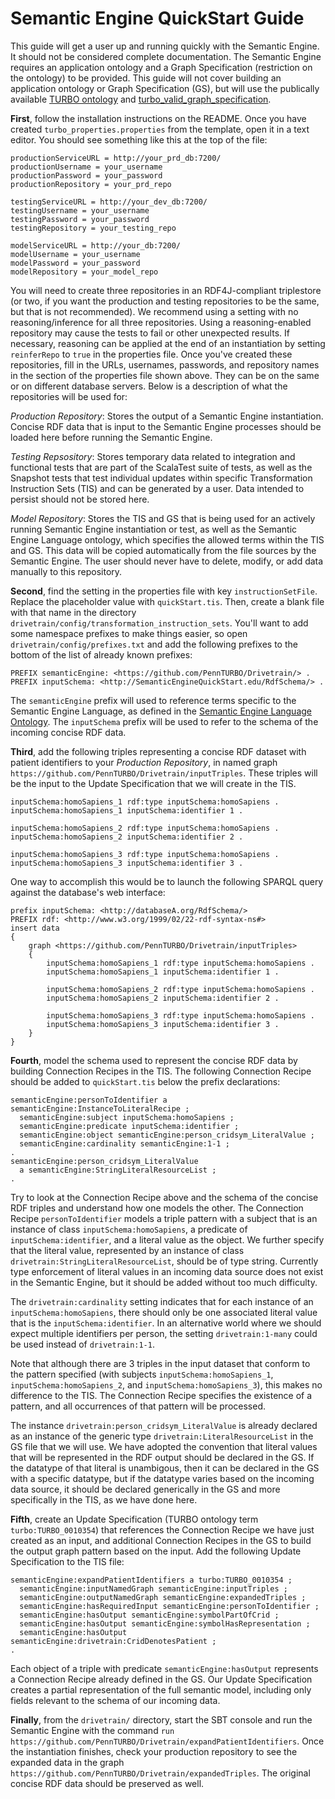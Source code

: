 # Semantic Engine QuickStart Guide

This guide will get a user up and running quickly with the Semantic Engine. It should not be considered complete documentation. The Semantic Engine requires an application ontology and a Graph Specification (restriction on the ontology) to be provided. This guide will not cover building an application ontology or Graph Specification (GS), but will use the publically available [TURBO ontology](https://raw.githubusercontent.com/PennTURBO/turbo-ontology/master/ontologies/turbo_merged.owl) and [turbo_valid_graph_specification](https://github.com/PennTURBO/semantic-engine/blob/master/drivetrain/config/graph_specifications/turbo_valid_graph_specification.gs).

**First**, follow the installation instructions on the README. Once you have created `turbo_properties.properties` from the template, open it in a text editor. You should see something like this at the top of the file:

```
productionServiceURL = http://your_prd_db:7200/
productionUsername = your_username
productionPassword = your_password
productionRepository = your_prd_repo

testingServiceURL = http://your_dev_db:7200/
testingUsername = your_username
testingPassword = your_password
testingRepository = your_testing_repo

modelServiceURL = http://your_db:7200/
modelUsername = your_username
modelPassword = your_password
modelRepository = your_model_repo
```
You will need to create three repositories in an RDF4J-compliant triplestore (or two, if you want the production and testing repositories to be the same, but that is not recommended). We recommend using a setting with no reasoning/inference for all three repositories. Using a reasoning-enabled repository may cause the tests to fail or other unexpected results. If necessary, reasoning can be applied at the end of an instantiation by setting `reinferRepo` to `true` in the properties file. Once you've created these repositories, fill in the URLs, usernames, passwords, and repository names in the section of the properties file shown above. They can be on the same or on different database servers. Below is a description of what the repositories will be used for:

*Production Repository*: Stores the output of a Semantic Engine instantiation. Concise RDF data that is input to the Semantic Engine processes should be loaded here before running the Semantic Engine.

*Testing Repsository*: Stores temporary data related to integration and functional tests that are part of the ScalaTest suite of tests, as well as the Snapshot tests that test individual updates within specific Transformation Instruction Sets (TIS) and can be generated by a user. Data intended to persist should not be stored here.

*Model Repository*: Stores the TIS and GS that is being used for an actively running Semantic Engine instantiation or test, as well as the Semantic Engine Language ontology, which specifies the allowed terms within the TIS and GS. This data will be copied automatically from the file sources by the Semantic Engine. The user should never have to delete, modify, or add data manually to this repository.

**Second**, find the setting in the properties file with key `instructionSetFile`. Replace the placeholder value with `quickStart.tis`. Then, create a blank file with that name in the directory `drivetrain/config/transformation_instruction_sets`. You'll want to add some namespace prefixes to make things easier, so open `drivetrain/config/prefixes.txt` and add the following prefixes to the bottom of the list of already known prefixes:

```
PREFIX semanticEngine: <https://github.com/PennTURBO/Drivetrain/> .
PREFIX inputSchema: <http://SemanticEngineQuickStart.edu/RdfSchema/> .
```

The `semanticEngine` prefix will used to reference terms specific to the Semantic Engine Language, as defined in the [Semantic Engine Language Ontology](https://github.com/PennTURBO/semantic-engine/blob/master/drivetrain/ontologies/acornOntology.ttl). The `inputSchema` prefix will be used to refer to the schema of the incoming concise RDF data.

**Third**, add the following triples representing a concise RDF dataset with patient identifiers to your *Production Repository*, in named graph `https://github.com/PennTURBO/Drivetrain/inputTriples`. These triples will be the input to the Update Specification that we will create in the TIS.

```
inputSchema:homoSapiens_1 rdf:type inputSchema:homoSapiens .
inputSchema:homoSapiens_1 inputSchema:identifier 1 .

inputSchema:homoSapiens_2 rdf:type inputSchema:homoSapiens .
inputSchema:homoSapiens_2 inputSchema:identifier 2 .

inputSchema:homoSapiens_3 rdf:type inputSchema:homoSapiens .
inputSchema:homoSapiens_3 inputSchema:identifier 3 .
```

One way to accomplish this would be to launch the following SPARQL query against the database's web interface:
```
prefix inputSchema: <http://databaseA.org/RdfSchema/> 
PREFIX rdf: <http://www.w3.org/1999/02/22-rdf-syntax-ns#>
insert data
{
    graph <https://github.com/PennTURBO/Drivetrain/inputTriples>
    {
        inputSchema:homoSapiens_1 rdf:type inputSchema:homoSapiens .
        inputSchema:homoSapiens_1 inputSchema:identifier 1 .

        inputSchema:homoSapiens_2 rdf:type inputSchema:homoSapiens .
        inputSchema:homoSapiens_2 inputSchema:identifier 2 .

        inputSchema:homoSapiens_3 rdf:type inputSchema:homoSapiens .
        inputSchema:homoSapiens_3 inputSchema:identifier 3 .
    }
}
```

**Fourth**, model the schema used to represent the concise RDF data by building Connection Recipes in the TIS. The following Connection Recipe should be added to `quickStart.tis` below the prefix declarations:
```
semanticEngine:personToIdentifier a semanticEngine:InstanceToLiteralRecipe ;
  semanticEngine:subject inputSchema:homoSapiens ;
  semanticEngine:predicate inputSchema:identifier ;
  semanticEngine:object semanticEngine:person_cridsym_LiteralValue ;
  semanticEngine:cardinality semanticEngine:1-1 ;
.
semanticEngine:person_cridsym_LiteralValue
  a semanticEngine:StringLiteralResourceList ;
.
```
Try to look at the Connection Recipe above and the schema of the concise RDF triples and understand how one models the other. The Connection Recipe `personToIdentifier` models a triple pattern with a subject that is an instance of class `inputSchema:homoSapiens`, a predicate of `inputSchema:identifier`, and a literal value as the object. We further specify that the literal value, represented by an instance of class `drivetrain:StringLiteralResourceList`, should be of type string. Currently type enforcement of literal values in an incoming data source does not exist in the Semantic Engine, but it should be added without too much difficulty.

The `drivetrain:cardinality` setting indicates that for each instance of an `inputSchema:homoSapiens`, there should only be one associated literal value that is the `inputSchema:identifier`. In an alternative world where we should expect multiple identifiers per person, the setting `drivetrain:1-many` could be used instead of `drivetrain:1-1`.

Note that although there are 3 triples in the input dataset that conform to the pattern specified (with subjects `inputSchema:homoSapiens_1`, `inputSchema:homoSapiens_2`, and `inputSchema:homoSapiens_3`), this makes no difference to the TIS. The Connection Recipe specifies the existence of a pattern, and all occurrences of that pattern will be processed.

The instance `drivetrain:person_cridsym_LiteralValue` is already declared as an instance of the generic type `drivetrain:LiteralResourceList` in the GS file that we will use. We have adopted the convention that literal values that will be represented in the RDF output should be declared in the GS. If the datatype of that literal is unambigous, then it can be declared in the GS with a specific datatype, but if the datatype varies based on the incoming data source, it should be declared generically in the GS and more specifically in the TIS, as we have done here.

**Fifth**, create an Update Specification (TURBO ontology term `turbo:TURBO_0010354`) that references the Connection Recipe we have just created as an input, and additional Connection Recipes in the GS to build the output graph pattern based on the input. Add the following Update Specification to the TIS file:
```
semanticEngine:expandPatientIdentifiers a turbo:TURBO_0010354 ;
  semanticEngine:inputNamedGraph semanticEngine:inputTriples ;
  semanticEngine:outputNamedGraph semanticEngine:expandedTriples ;
  semanticEngine:hasRequiredInput semanticEngine:personToIdentifier ;
  semanticEngine:hasOutput semanticEngine:symbolPartOfCrid ;
  semanticEngine:hasOutput semanticEngine:symbolHasRepresentation ;
  semanticEngine:hasOutput semanticEngine:drivetrain:CridDenotesPatient ;
.
```
Each object of a triple with predicate `semanticEngine:hasOutput` represents a Connection Recipe already defined in the GS. Our Update Specification creates a partial representation of the full semantic model, including only fields relevant to the schema of our incoming data.

**Finally**, from the `drivetrain/` directory, start the SBT console and run the Semantic Engine with the command `run https://github.com/PennTURBO/Drivetrain/expandPatientIdentifiers`. Once the instantiation finishes, check your production repository to see the expanded data in the graph `https://github.com/PennTURBO/Drivetrain/expandedTriples`. The original concise RDF data should be preserved as well.
